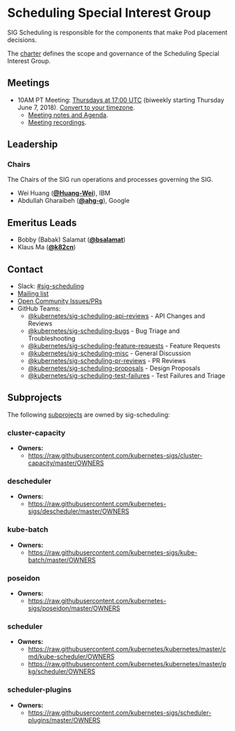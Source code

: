 <!---
This is an autogenerated file!

Please do not edit this file directly, but instead make changes to the
sigs.yaml file in the project root.

To understand how this file is generated, see https://git.k8s.io/community/generator/README.md
--->
# Scheduling Special Interest Group

SIG Scheduling is responsible for the components that make Pod placement decisions.

The [charter](charter.md) defines the scope and governance of the Scheduling Special Interest Group.

## Meetings
* 10AM PT Meeting: [Thursdays at 17:00 UTC](https://zoom.us/j/841218129) (biweekly starting Thursday June 7, 2018). [Convert to your timezone](http://www.thetimezoneconverter.com/?t=17:00&tz=UTC).
  * [Meeting notes and Agenda](https://docs.google.com/document/d/13mwye7nvrmV11q9_Eg77z-1w3X7Q1GTbslpml4J7F3A/edit).
  * [Meeting recordings](https://www.youtube.com/watch?v=PweKj6SU7UA&list=PL69nYSiGNLP2vwzcCOhxrL3JVBc-eaJWI).

## Leadership

### Chairs
The Chairs of the SIG run operations and processes governing the SIG.

* Wei Huang (**[@Huang-Wei](https://github.com/Huang-Wei)**), IBM
* Abdullah Gharaibeh (**[@ahg-g](https://github.com/ahg-g)**), Google

## Emeritus Leads

* Bobby (Babak) Salamat (**[@bsalamat](https://github.com/bsalamat)**)
* Klaus Ma (**[@k82cn](https://github.com/k82cn)**)

## Contact
- Slack: [#sig-scheduling](https://kubernetes.slack.com/messages/sig-scheduling)
- [Mailing list](https://groups.google.com/forum/#!forum/kubernetes-sig-scheduling)
- [Open Community Issues/PRs](https://github.com/kubernetes/community/labels/sig%2Fscheduling)
- GitHub Teams:
    - [@kubernetes/sig-scheduling-api-reviews](https://github.com/orgs/kubernetes/teams/sig-scheduling-api-reviews) - API Changes and Reviews
    - [@kubernetes/sig-scheduling-bugs](https://github.com/orgs/kubernetes/teams/sig-scheduling-bugs) - Bug Triage and Troubleshooting
    - [@kubernetes/sig-scheduling-feature-requests](https://github.com/orgs/kubernetes/teams/sig-scheduling-feature-requests) - Feature Requests
    - [@kubernetes/sig-scheduling-misc](https://github.com/orgs/kubernetes/teams/sig-scheduling-misc) - General Discussion
    - [@kubernetes/sig-scheduling-pr-reviews](https://github.com/orgs/kubernetes/teams/sig-scheduling-pr-reviews) - PR Reviews
    - [@kubernetes/sig-scheduling-proposals](https://github.com/orgs/kubernetes/teams/sig-scheduling-proposals) - Design Proposals
    - [@kubernetes/sig-scheduling-test-failures](https://github.com/orgs/kubernetes/teams/sig-scheduling-test-failures) - Test Failures and Triage

## Subprojects

The following [subprojects][subproject-definition] are owned by sig-scheduling:
### cluster-capacity
- **Owners:**
  - https://raw.githubusercontent.com/kubernetes-sigs/cluster-capacity/master/OWNERS
### descheduler
- **Owners:**
  - https://raw.githubusercontent.com/kubernetes-sigs/descheduler/master/OWNERS
### kube-batch
- **Owners:**
  - https://raw.githubusercontent.com/kubernetes-sigs/kube-batch/master/OWNERS
### poseidon
- **Owners:**
  - https://raw.githubusercontent.com/kubernetes-sigs/poseidon/master/OWNERS
### scheduler
- **Owners:**
  - https://raw.githubusercontent.com/kubernetes/kubernetes/master/cmd/kube-scheduler/OWNERS
  - https://raw.githubusercontent.com/kubernetes/kubernetes/master/pkg/scheduler/OWNERS
### scheduler-plugins
- **Owners:**
  - https://raw.githubusercontent.com/kubernetes-sigs/scheduler-plugins/master/OWNERS

[subproject-definition]: https://github.com/kubernetes/community/blob/master/governance.md#subprojects
<!-- BEGIN CUSTOM CONTENT -->

<!-- END CUSTOM CONTENT -->
